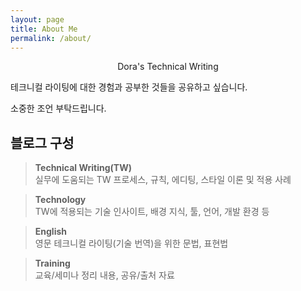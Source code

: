 ```yaml
---
layout: page
title: About Me
permalink: /about/
---
```

    
<center> Dora's Technical Writing</center>   

 테크니컬 라이팅에 대한 경험과 공부한 것들을 공유하고 싶습니다.

 소중한 조언 부탁드립니다.


## 블로그 구성

> **Technical Writing(TW)**   
실무에 도움되는 TW 프로세스, 규칙, 에디팅, 스타일 이론 및 적용 사례

> **Technology**   
TW에 적용되는 기술 인사이트, 배경 지식, 툴, 언어, 개발 환경 등 

> **English**   
영문 테크니컬 라이팅(기술 번역)을 위한 문법, 표현법

> **Training**   
교육/세미나 정리 내용, 공유/출처 자료
  